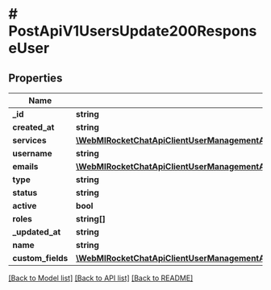 # # PostApiV1UsersUpdate200ResponseUser

## Properties

Name | Type | Description | Notes
------------ | ------------- | ------------- | -------------
**_id** | **string** |  | [optional]
**created_at** | **string** |  | [optional]
**services** | [**\WebMIRocketChatApiClientUserManagementApi\Model\PostApiV1UsersUpdate200ResponseUserServices**](PostApiV1UsersUpdate200ResponseUserServices.md) |  | [optional]
**username** | **string** |  | [optional]
**emails** | [**\WebMIRocketChatApiClientUserManagementApi\Model\PostApiV1UsersCreate200ResponseUserEmailsInner[]**](PostApiV1UsersCreate200ResponseUserEmailsInner.md) |  | [optional]
**type** | **string** |  | [optional]
**status** | **string** |  | [optional]
**active** | **bool** |  | [optional]
**roles** | **string[]** |  | [optional]
**_updated_at** | **string** |  | [optional]
**name** | **string** |  | [optional]
**custom_fields** | [**\WebMIRocketChatApiClientUserManagementApi\Model\PostApiV1UsersUpdate200ResponseUserCustomFields**](PostApiV1UsersUpdate200ResponseUserCustomFields.md) |  | [optional]

[[Back to Model list]](../../README.md#models) [[Back to API list]](../../README.md#endpoints) [[Back to README]](../../README.md)
